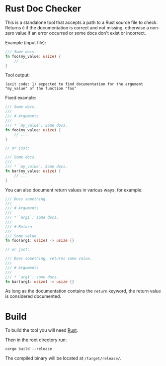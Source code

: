 # Rust Doc Checker

This is a standalone tool that accepts a path to a Rust source file to check. Returns `0` if the documentation is correct and not missing, otherwise a non-zero value if an error occurred or some docs don't exist or incorrect.

Example (input file):

```Rust
/// Some docs.
fn foo(my_value: usize) {
    // ...
}
```

Tool output:

```
(exit code: 1) expected to find documentation for the argument "my_value" of the function "foo"
```

Fixed example:

```Rust
/// Some docs.
/// 
/// # Arguments
/// 
/// * `my_value`: Some docs.
fn foo(my_value: usize) {
    // ...
}

// or just:

/// Some docs.
/// 
/// * `my_value`: Some docs.
fn bar(my_value: usize) {
    // ...
}
```

You can also document return values in various ways, for example:

```Rust
/// Does something.
/// 
/// # Arguments
/// 
/// * `arg1`: some docs.
/// 
/// # Return
/// 
/// Some value.
fn foo(arg1: usize) -> usize {}

// or just:

/// Does something, returns some value.
/// 
/// # Arguments
/// 
/// * `arg1`: some docs.
fn bar(arg1: usize) -> usize {}
```

As long as the documentation contains the `return` keyword, the return value is considered documented.

# Build

To build the tool you will need [Rust](https://www.rust-lang.org/tools/install).

Then in the root directory run:

```
cargo build --release
```

The compiled binary will be located at `/target/release/`.